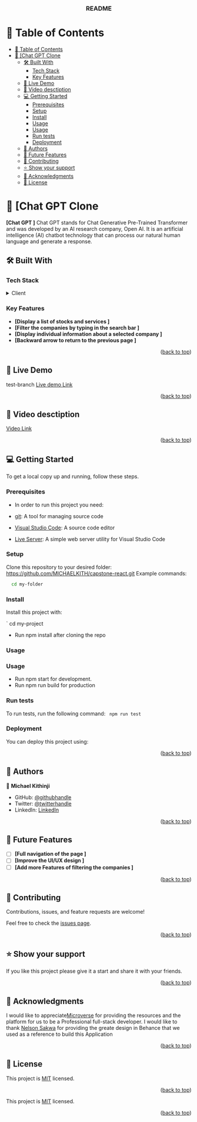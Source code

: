 <a name="readme-top"></a>


<div align="center">
  <br/>

  <h3><b>README</b></h3>

</div>


# 📗 Table of Contents

- [📗 Table of Contents](#-table-of-contents)
- [📖 \[Chat GPT Clone  ](#-chat-gpt-clone--)
  - [🛠 Built With ](#-built-with-)
    - [Tech Stack ](#tech-stack-)
    - [Key Features ](#key-features-)
  - [🚀 Live Demo ](#-live-demo-)
  - [🚀 Video desctiption ](#-video-desctiption-)
  - [💻 Getting Started ](#-getting-started-)
    - [Prerequisites](#prerequisites)
    - [Setup](#setup)
    - [Install](#install)
    - [Usage](#usage)
    - [Usage](#usage-1)
    - [Run tests](#run-tests)
    - [Deployment](#deployment)
  - [👥 Authors ](#-authors-)
  - [🔭 Future Features ](#-future-features-)
  - [🤝 Contributing ](#-contributing-)
  - [⭐️ Show your support ](#️-show-your-support-)
  - [🙏 Acknowledgments ](#-acknowledgments-)
  - [📝 License ](#-license-)

# 📖 [Chat GPT Clone  <a name="about-project"></a>
**[Chat GPT ]** Chat GPT stands for Chat Generative Pre-Trained Transformer and was developed by an AI research company, Open AI. It is an artificial intelligence (AI) chatbot technology that can process our natural human language and generate a response. 

## 🛠 Built With <a name="built-with"></a>

### Tech Stack <a name="tech-stack"></a>

<details>
  <summary>Client</summary>
  <ul>
    <li><a href="#">REACT JS </a></li>

    <li><a href="#">JSX</a></li>
     <li><a href="#">Js</a></li>
  </ul>
</details>


### Key Features <a name="key-features"></a>

- **[Display a list of stocks and services   ]**
- **[Filter the companies by typing in the search bar  ]**
- **[Display individual information about a selected company  ]**
- **[Backward arrow to return to the previous page ]**

<p align="right">(<a href="#readme-top">back to top</a>)</p>

## 🚀 Live Demo <a name="live-demo"></a>
test-branch
[Live demo Link ]()

<p align="right">(<a href="#readme-top">back to top</a>)</p>

## 🚀 Video desctiption <a name="video"></a>
[Video Link ]()

<p align="right">(<a href="#readme-top">back to top</a>)</p>



## 💻 Getting Started <a name="getting-started"></a>

To get a local copy up and running, follow these steps.

### Prerequisites

- In order to run this project you need:

- [git](https://git-scm.com/downloads): A tool for managing source code
- [Visual Studio Code](https://code.visualstudio.com/): A source code editor
- [Live Server](https://marketplace.visualstudio.com/items?itemName=ritwickdey.LiveServer): A simple web server utility for Visual Studio Code

### Setup

Clone this repository to your desired folder:
https://github.com/MICHAELKITH/capstone-react.git
 Example commands:

```sh
  cd my-folder

```

### Install

Install this project with:

` cd my-project
  - Run npm install after cloning the repo

### Usage

### Usage

- Run npm start for development. 
- Run npm run build for production


### Run tests

To run tests, run the following command:
` npm run test`


### Deployment

You can deploy this project using:

<p align="right">(<a href="#readme-top">back to top</a>)</p>

## 👥 Authors <a name="authors"></a>

👤 **Michael Kithinji**

- GitHub: [@githubhandle](https://github.com/MICHAELKITH)
- Twitter: [@twitterhandle](https://twitter.com/DevMichael11)
- LinkedIn: [LinkedIn](linkedin.com/in/dev-mike-5a09ab167)


<p align="right">(<a href="#readme-top">back to top</a>)</p>

## 🔭 Future Features <a name="future-features"></a>

- [ ] **[Full navigation of the page ]**
- [ ] **[Improve the UI/UX design  ]**
- [ ] **[Add more Features of filtering the companies ]**

<p align="right">(<a href="#readme-top">back to top</a>)</p>

## 🤝 Contributing <a name="contributing"></a>

Contributions, issues, and feature requests are welcome!

Feel free to check the [issues page](../../issues/).

<p align="right">(<a href="#readme-top">back to top</a>)</p>

## ⭐️ Show your support <a name="support"></a>

If you like this project please give it a start and share it with your friends. 

<p align="right">(<a href="#readme-top">back to top</a>)</p>

## 🙏 Acknowledgments <a name="acknowledgements"></a>

I would like to appreciate[Microverse](https://www.microverse.org/) for providing the resources and the platform for us to be a Professional full-stack developer.
I would like to thank [Nelson Sakwa](https://www.behance.net/sakwadesignstudio) for providing the greate design in Behance that we used as a reference to build this Application 

<p align="right">(<a href="#readme-top">back to top</a>)</p>

## 📝 License <a name="license"></a>

This project is [MIT](./MIT.md) licensed.

<p align="right">(<a href="#readme-top">back to top</a>)</p>

This project is [MIT](./MIT.md) licensed.

<p align="right">(<a href="#readme-top">back to top</a>)</p>
